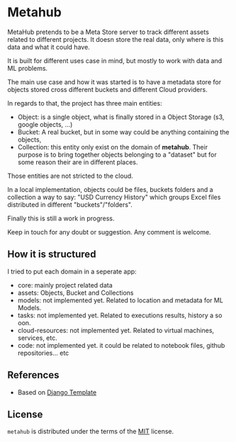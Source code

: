 # Metahub

MetaHub pretends to be a Meta Store server to track different assets related to different projects. It doesn store the real data, only where is this data and what it could have.  

It is built for different uses case in mind, but mostly to work with data and ML problems. 

The main use case and how it was started is to have a metadata store for objects stored cross different buckets and different Cloud providers.

In regards to that, the project has three main entities:

- Object: is a single object, what is finally stored in a Object Storage (s3, google objects, ...)
- Bucket: A real bucket, but in some way could be anything containing the objects, 
- Collection: this entity only exist on the domain of **metahub**. Their purpose is to bring together objects belonging to a "dataset" but for some reason their are in different places. 

Those entities are not stricted to the cloud.

In a local implementation, objects could be files, buckets folders and a collection a way to say: "USD Currency History" which groups Excel files distributed in different "buckets"/"folders". 

Finally this is still a work in progress. 

Keep in touch for any doubt or suggestion. Any comment is welcome.  


## How it is structured

I tried to put each domain in a seperate app:

- core: mainly project related data
- assets: Objects, Bucket and Collections
- models: not implemented yet. Related to location and metadata for ML Models. 
- tasks: not implemented yet. Related to executions results, history a so oon. 
- cloud-resources: not implemented yet. Related to virtual machines, services, etc.
- code: not implemented yet. it could be related to notebook files, github repositories... etc

## References

- Based on [Django Template](https://github.com/nuxion/django-template)

## License

`metahub` is distributed under the terms of the [MIT](https://spdx.org/licenses/MIT.html) license.
